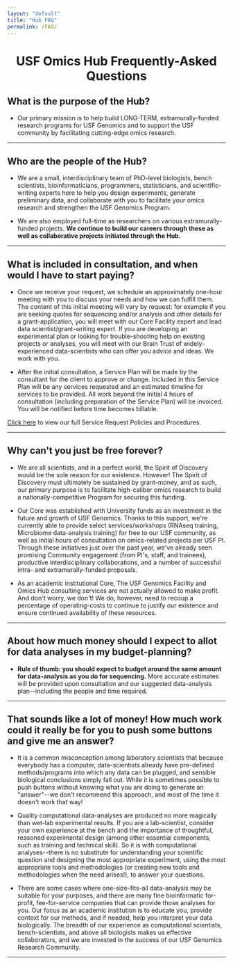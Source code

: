 ```yaml
---
layout: "default"
title: "Hub FAQ"
permalink: /FAQ/
---
```



<h1 style align="center">USF Omics Hub Frequently-Asked Questions</h1>

## What is the purpose of the Hub?

* Our primary mission is to help build LONG-TERM, extramurally-funded research programs for USF Genomics and to support the USF community by facilitating cutting-edge omics research. 
***

## Who are the people of the Hub?

* We are a small, interdisciplinary team of PhD-level biologists, bench scientists, bioinformaticians, programmers, statisticians, and scientific-writing experts here to help you design experiments, generate preliminary data, and collaborate with you to facilitate your omics research and strengthen the USF Genomics Program.

* We are also employed full-time as researchers on various extramurally-funded projects. **We continue to build our careers through these as well as collaborative projects initiated through the Hub.**
***  		

## What is included in consultation, and when would I have to start paying?
* Once we receive your request, we schedule an approximately one-hour meeting with you to discuss your needs and how we can fulfill them. The content of this initial meeting will vary by request: for example if you are seeking quotes for sequencing and/or analysis and other details for a grant-application, you will meet with our Core Facility expert and lead data scientist/grant-writing expert. If you are developing an experimental plan or looking for trouble-shooting help on existing projects or analyses, you will meet with our Brain Trust of widely-experienced data-scientists who can offer you advice and ideas. We work with you.

* After the initial consultation, a Service Plan will be made by the consultant for the client to approve or change. Included in this Service Plan will be any services requested and an estimated timeline for services to be provided. All work beyond the initial 4 hours of consultation (including preparation of the Service Plan) will be invoiced. You will be notified before time becomes billable.

<a href>Click here</a> to view our full Service Request Policies and Procedures.

***

## Why can't you just be free forever?

* We are all scientists, and in a perfect world, the Spirit of Discovery would be the sole reason for our existence. However! The Spirit of Discovery must ultimately be sustained by grant-money, and as such, our primary purpose is to facilitate high-caliber omics research to build a nationally-competitive Program for securing this funding. 

* Our Core was established with University funds as an investment in the future and growth of USF Genomics. Thanks to this support, we're currently able to provide select services/workshops (RNAseq training, Microbiome data-analysis training) for free to our USF community, as well as initial hours of consultation on omics-related projects per USF PI. Through these initiatives just over the past year, we've already seen promising Community engagement (from PI's, staff, and trainees), productive interdisciplinary collaborations, and a number of successful intra- and extramurally-funded proposals.

* As an academic institutional Core, The USF Genomics Facility and Omics Hub consulting services are not actually allowed to make profit. And don't worry, we don't! We do, however, need to recoup a percentage of operating-costs to continue to justify our existence and ensure continued availability of these resources.
		
***	
## About how much money should I expect to allot for data analyses in my budget-planning?

* **Rule of thumb: you should expect to budget around the same amount for data-analysis as you do for sequencing.** More accurate estimates will be provided upon consultation and our suggested data-analysis plan--including the people and time required.

***
		
## That sounds like a lot of money! How much work could it really be for you to push some buttons and give me an answer?

* It is a common misconception among laboratory scientists that because everybody has a computer, data-scientists already have pre-defined methods/programs into which any data can be plugged, and sensible biological conclusions simply fall out. While it is sometimes possible to push buttons without knowing what you are doing to generate an "answer"--we don't recommend this approach, and most of the time it doesn't work that way! 

* Quality computational data-analyses are produced no more magically than wet-lab experimental results. If you are a lab-scientist, consider your own experience at the bench and the importance of thoughtful, reasoned experimental design (among other essential components, such as training and technical skill). So it is with computational analyses--there is no substitute for understanding your scientific question and designing the most appropriate experiment, using the most appropriate tools and methodologies (or creating new tools and methodologies when the need arises!), to answer your questions.

* There are some cases where one-size-fits-all data-analysis may be suitable for your purposes, and there are many fine bioinformatic for-profit, fee-for-service companies that can provide those analyses for you. Our focus as an academic institution is to educate you, provide context for our methods, and if needed, help you interpret your data biologically. The breadth of our experience as computational scientists, bench-scientists, and above all biologists makes us effective collaborators, and we are invested in the success of our USF Genomics Research Community.

***
